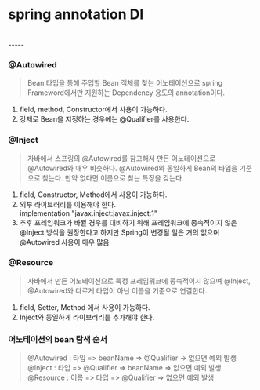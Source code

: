 # spring annotation DI
<br>
-----

### @Autowired
> Bean 타입을 통해 주입할 Bean 객체를 찾는 어노테이션으로 spring Frameword에서만 지원하는
> Dependency 용도의 annotation이다.
1. field, method, Constructor에서 사용이 가능하다.
2. 강제로 Bean을 지정하는 경우에는 @Qualifier를 사용한다.

### @Inject
> 자바에서 스프링의 @Autowired를 참고해서 만든 어노테이션으로 @Autowired와 매우 비슷하다.
> @Autowired와 동일하게 Bean의 타입을 기준으로 찾는다. 만약 없다면 이름으로 찾는 특징을 갖는다.
1. field, Constructor, Method에서 사용이 가능하다.
2. 외부 라이브러리를 이용해야 한다.<br>
implementation "javax.inject:javax.inject:1"
3. 추후 프레임워크가 바뀔 경우를 대비하기 위해 프레임워크에 종속적이지 않은 @Inject 방식을
   권장한다고 하지만 Spring이 변경될 일은 거의 없으며 @Autowired 사용이 매우 많음

### @Resource
> 자바에서 만든 어노테이션으로 특정 프레임워크에 종속적이지 않으며 @Inject, @Autowired와
    다르게 타입이 아닌 이름을 기준으로 연결한다.
1. field, Setter, Method 에서 사용이 가능하다.
2. Inject와 동일하게 라이브러리를 추가해야 한다.

### 어노테이션의 bean 탐색 순서
> @Autowired : 타입 => beanName => @Qualifier -> 없으면 예외 발생<br>
> @Inject : 타입 => @Qualifier => beanName => 없으면 예외 발생<br>
> @Resource : 이름 => 타입 => @Qualifier => 없으면 예외 발생
